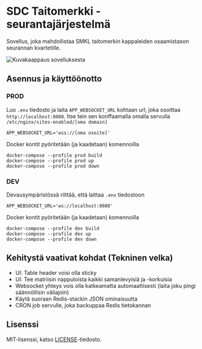 # SDC Taitomerkki -seurantajärjestelmä

Sovellus, joka mahdollistaa SMKL taitomerkin kappaleiden osaamistason seurannan kvartetille.

![Kuvakaappaus sovelluksesta](https://via.placeholder.com/800x400?text=SDC+Taitomerkki)

## Asennus ja käyttöönotto

### PROD

Luo `.env` tiedosto ja laita `APP_WEBSOCKET_URL` kohtaan url, joka osoittaa `http://localhost:8080`. Itse tein sen konffaamalla omalla servulla `/etc/nginx/sites-enabled/[oma domain]`

```
APP_WEBSOCKET_URL='wss://[oma osoite]'
```

Docker kontit pyöritetään (ja kaadetaan) komennoilla
```
docker-compose --profile prod build
docker-compose --profile prod up
docker-compose --profile prod down
```

### DEV

Devausympäristössä riittää, että laittaa `.env` tiedostoon
```
APP_WEBSOCKET_URL='ws://localhost:8080'
```

Docker kontit pyöritetään (ja kaadetaan) komennoilla
```
docker-compose --profile dev build
docker-compose --profile dev up
docker-compose --profile dev down
```

## Kehitystä vaativat kohdat (Tekninen velka)

- UI: Table header voisi olla sticky
- UI: Tee matriisin nappuloista kaikki samanlevyisiä ja -korkuisia
- Websocket yhteys vois olla katkeamatta automaattisesti (laita joku pingi säännöllisin väliajoin)
- Käytä suoraan Redis-stackin JSON ominaisuutta
- CRON job servulle, joka backuppaa Redis tietokannan

## Lisenssi

MIT-lisenssi, katso [LICENSE](LICENSE)-tiedosto.